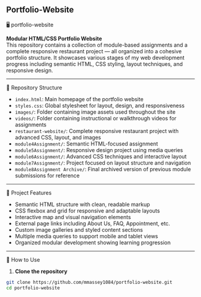 ## Portfolio-Website  
🖥️ portfolio-website  

**Modular HTML/CSS Portfolio Website**  
This repository contains a collection of module-based assignments and a complete responsive restaurant project — all organized into a cohesive portfolio structure. It showcases various stages of my web development progress including semantic HTML, CSS styling, layout techniques, and responsive design.  

---

📁 Repository Structure  

- `index.html`: Main homepage of the portfolio website  
- `styles.css`: Global stylesheet for layout, design, and responsiveness  
- `images/`: Folder containing image assets used throughout the site  
- `videos/`: Folder containing instructional or walkthrough videos for assignments  
- `restaurant-website/`: Complete responsive restaurant project with advanced CSS, layout, and images  
- `module4Assignment/`: Semantic HTML-focused assignment 
- `module5Assignment/`: Responsive design project using media queries  
- `module6Assignment/`: Advanced CSS techniques and interactive layout  
- `module7Assignment/`: Project focused on layout structure and navigation  
- `module8Assignment Archive/`: Final archived version of previous module submissions for reference  

---

🌟 Project Features  

- Semantic HTML structure with clean, readable markup  
- CSS flexbox and grid for responsive and adaptable layouts  
- Interactive map and visual navigation elements  
- External page links including About Us, FAQ, Appointment, etc.  
- Custom image galleries and styled content sections  
- Multiple media queries to support mobile and tablet views  
- Organized modular development showing learning progression  

---

🚀 How to Use  

1. **Clone the repository**

```bash
git clone https://github.com/mmassey1084/portfolio-website.git
cd portfolio-website
